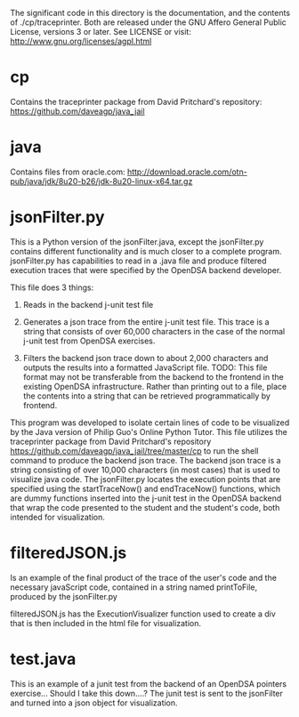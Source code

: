 The significant code in this directory is the documentation, and the 
contents of ./cp/traceprinter. Both are released under the GNU Affero 
General Public License, versions 3 or later. See LICENSE or visit:
http://www.gnu.org/licenses/agpl.html

cp
==
Contains the traceprinter package from David Pritchard's repository: 
https://github.com/daveagp/java_jail

java
====
Contains files from oracle.com: 
http://download.oracle.com/otn-pub/java/jdk/8u20-b26/jdk-8u20-linux-x64.tar.gz

jsonFilter.py
=============
This is a Python version of the jsonFilter.java, except the jsonFilter.py contains different functionality and is much closer to a complete program. jsonFilter.py has capabilities to read in a .java file and produce filtered execution traces that were specified by the OpenDSA backend developer. 

This file does 3 things: 

1. Reads in the backend j-unit test file 

2. Generates a json trace from the entire j-unit test file. This trace is a string that consists of over 60,000 characters in the case of the normal j-unit test from OpenDSA exercises. 

3. Filters the backend json trace down to about 2,000 characters and outputs the results into a formatted JavaScript file. TODO: This file format may not be transferable from the backend to the frontend in the existing OpenDSA infrastructure. Rather than printing out to a file, place the contents into a string that can be retrieved programmatically by frontend.  

This program was developed to isolate certain lines of code to be visualized by the Java version of Philip Guo's Online Python Tutor. This file utilizes the traceprinter package from David Pritchard's repository https://github.com/daveagp/java_jail/tree/master/cp to run the shell command to produce the backend json trace. The backend json trace is a string consisting of over 10,000 characters (in most cases) that is used to visualize java code. The jsonFilter.py locates the execution points that are specified using the startTraceNow() and endTraceNow() functions, which are dummy functions inserted into the j-unit test in the OpenDSA backend that wrap the code presented to the student and the student's code, both intended for visualization.   

filteredJSON.js
===============
Is an example of the final product of the trace of the user's code and the necessary javaScript code, contained in a string named printToFile, produced by the jsonFilter.py

filteredJSON.js has the ExecutionVisualizer function used to create a div that is then included in the html file for visualization. 

test.java
=========
This is an example of a junit test from the backend of an OpenDSA pointers exercise... Should I take this down....? The junit test is sent to the jsonFilter and turned into a json object for visualization.  
